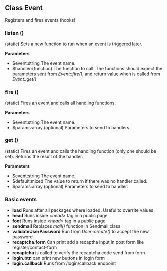 
## Class Event

Registers and fires events (hooks)

### listen ()
(static) Sets a new function to run when an event is triggered later.

**Parameters**
- $event:string The event name.
- $handler:(function) The function to call. The functions should expect the parameters sent from *Event::fire()*, and return value when is called from *Event::get()*


### fire ()
(static) Fires an event and calls all handling functions.

**Parameters**
- $event:string The event name.
- $params:array (optional) Parameters to send to handlers.


### get ()
(static) Fires an event and calls the handling function (only one should be set).
Returns the result of the handler.

**Parameters**
- $event:string The event name.
- $default:mixed The value to return if there was no handler called.
- $params:array (optional) Parameters to send to handler.


### Basic events
- **load** Runs after all packages where loaded. Useful to overrite values
- **head** Runs inside *&lt;head&gt;* tag in a public page
- **foot**  Runs inside *&lt;head&gt;* tag in a public page
- **sendmail** Replaces *mail()* function in Sendmail class
- **validateUserPassword** Run from *User::create()* to accept the new password
- **recaptcha.form** Can print add a recaptha input in post form like register/contact-form
- **recaptcha** is called to verify the recaptcha code send from form
- **login.btn** can print new buttons in login form
- **login.callback** Runs from /login/callback endpoint
